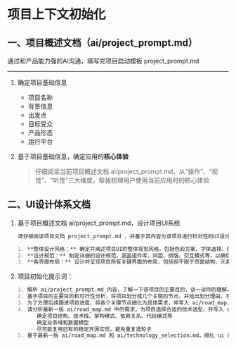 # 项目上下文初始化

## 一、项目概述文档（ai/project_prompt.md）

通过和产品能力强的AI沟通，填写完项目启动模板 project_prompt.md

---

1. 确定项目基础信息

    - 项目名称
    - 背景信息
    - 出发点
    - 目标受众
    - 产品形态
    - 运行平台

2. 基于项目基础信息，确定应用的**核心体验**

    > 仔细阅读当前项目概述文档 ai/project_prompt.md，从“操作”、“视觉”、“听觉”三大维度，帮我梳理用户使用当前应用时的核心体验

## 二、UI设计体系文档

1. 基于项目概述文档 ai/project_prompt.md，设计项目UI系统

    ```md
    请仔细阅读项目文档 project_prompt.md ，并基于其内容为该项目进行针对性的UI设计。设计成果应包含但不限于以下核心要素：

    1. **整体设计风格：** 确定并阐述项目UI的整体视觉风格，包括色彩方案、字体选择、图标风格等。
    2. **设计规范：** 制定详细的设计规范，涵盖组件库、间距、排版、交互模式等，以确保设计的一致性和可维护性。
    3. **各界面布局：** 设计并呈现项目所有关键界面的布局，包括但不限于页面结构、元素排布、信息层级等。
    ```

2. 项目初始化提示词：

    ```md
    1. 解析 ai/project_prompt.md 内容，了解一下该项目的主要目的，谈一谈你的理解，并分析项目的可行性，看是否有明显的缺陷或不足，以及在实现过程中可能会有哪些挑战？
    2. 基于项目的主要目的和可行性分析，将项目划分成几个关键的节点，并给出划分理由，写入 ai/road_map.md
    3. 为了方便后续跟进项目进度，将各个关键节点细化为具体需求，并写入 ai/road_map.md，样式不用太复杂
    4. 请分析最新一版 ai/road_map.md 中的需求，为项目选择合适的技术选型，并写入 ai/technology_selection.md
        - 确定项目结构、技术栈、架构模式、依赖关系、代码模式等
        - 确定业务域和数据模型
        - 尽可能复用已有的稳定开源实现，避免重复造轮子
    5. 基于最新一版 ai/road_map.md 和 ai/technology_selection.md，细化 ui 设计文档 ai/ui_design.md
    ```
